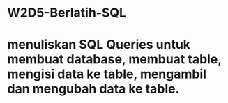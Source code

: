 # W2D5-Berlatih-SQL
# menuliskan SQL Queries untuk membuat database, membuat table, mengisi data ke table, mengambil dan mengubah data ke table.
